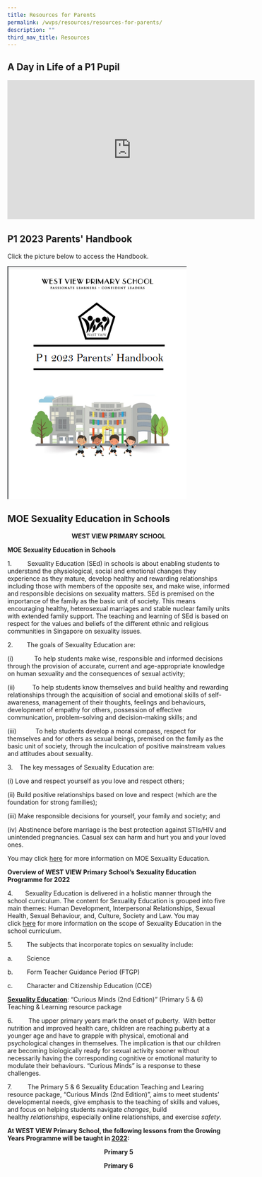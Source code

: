 ```yaml
---
title: Resources for Parents
permalink: /wvps/resources/resources-for-parents/
description: ""
third_nav_title: Resources
---
```

A Day in Life of a P1 Pupil
---------------------------

<iframe width="560" height="315" src="https://www.youtube.com/embed/qw_52pQvEYo" title="YouTube video player" frameborder="0" allow="accelerometer; autoplay; clipboard-write; encrypted-media; gyroscope; picture-in-picture; web-share" allowfullscreen></iframe>

P1 2023 Parents' Handbook
-------------------------

Click the picture below to access the Handbook.

[![P1 2023 Parents' Handbook](/images/Parents%20handbook%2020223%20cover%20image.png)](/files/P1%20Parents%20Handbook%202023.pdf)

MOE Sexuality Education in Schools
----------------------------------

<p style="text-align:center;"><strong>WEST VIEW PRIMARY SCHOOL</strong></p>

**MOE Sexua****l****ity Education in Schools**

1.         Sexuality Education (SEd) in schools is about enabling students to understand the physiological, social and emotional changes they experience as they mature, develop healthy and rewarding relationships including those with members of the opposite sex, and make wise, informed and responsible decisions on sexuality matters. SEd is premised on the importance of the family as the basic unit of society. This means encouraging healthy, heterosexual marriages and stable nuclear family units with extended family support. The teaching and learning of SEd is based on respect for the values and beliefs of the different ethnic and religious communities in Singapore on sexuality issues.

2.        The goals of Sexuality Education are:

(i)            To help students make wise, responsible and informed decisions through the provision of accurate, current and age-appropriate knowledge on human sexuality and the consequences of sexual activity; 

(ii)          To help students know themselves and build healthy and rewarding relationships through the acquisition of social and emotional skills of self-awareness, management of their thoughts, feelings and behaviours, development of empathy for others, possession of effective communication, problem-solving and decision-making skills; and  

(iii)           To help students develop a moral compass, respect for themselves and for others as sexual beings, premised on the family as the basic unit of society, through the inculcation of positive mainstream values and attitudes about sexuality.

3.    The key messages of Sexuality Education are:

(i) Love and respect yourself as you love and respect others;

(ii) Build positive relationships based on love and respect (which are the foundation for strong families);

(iii) Make responsible decisions for yourself, your family and society; and

(iv) Abstinence before marriage is the best protection against STIs/HIV and unintended pregnancies. Casual sex can harm and hurt you and your loved ones.

You may click [here](https://www.moe.gov.sg/programmes/sexuality-education) for more information on MOE Sexuality Education.

**Overview of WEST VIEW Primary** **School’s** **Sexuality Education Programme for 2022**

4.       Sexuality Education is delivered in a holistic manner through the school curriculum. The content for Sexuality Education is grouped into five main themes: Human Development, Interpersonal Relationships, Sexual Health, Sexual Behaviour, and, Culture, Society and Law. You may click [here](https://www.moe.gov.sg/programmes/sexuality-education/scope-and-teaching-approach) for more information on the scope of Sexuality Education in the school curriculum.

5.        The subjects that incorporate topics on sexuality include:

a.        Science

b.        Form Teacher Guidance Period (FTGP)

c.        Character and Citizenship Education (CCE)

**<u>Sexuality Education</u>**: “Curious Minds (2nd Edition)” (Primary 5 & 6) Teaching & Learning resource package

6.         The upper primary years mark the onset of puberty.  With better nutrition and improved health care, children are reaching puberty at a younger age and have to grapple with physical, emotional and psychological changes in themselves. The implication is that our children are becoming biologically ready for sexual activity sooner without necessarily having the corresponding cognitive or emotional maturity to modulate their behaviours. “Curious Minds” is a response to these challenges. 

7.         The Primary 5 & 6 Sexuality Education Teaching and Learing resource package, “Curious Minds (2nd Edition)”, aims to meet students’ developmental needs, give emphasis to the teaching of skills and values, and focus on helping students navigate _changes_, build healthy _relationships_, especially online relationships, and exercise _safety_.

  

**At WEST VIEW Primary School, the following lessons from the Growing Years Programme will be taught in <u>2022</u>:**

<p style="text-align:center;"><strong>Primary 5</strong></p>

<p style="text-align:center;"><strong>Primary 6</strong></p>